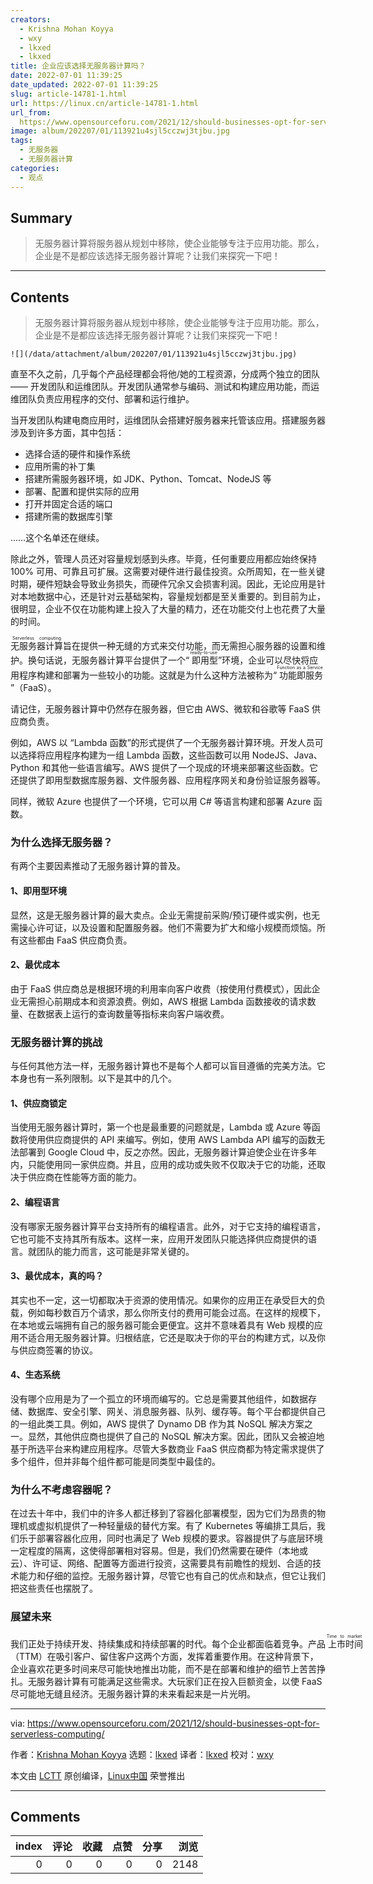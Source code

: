 ```yaml
---
creators:
  - Krishna Mohan Koyya
  - wxy
  - lkxed
  - lkxed
title: 企业应该选择无服务器计算吗？
date: 2022-07-01 11:39:25
date_updated: 2022-07-01 11:39:25
slug: article-14781-1.html
url: https://linux.cn/article-14781-1.html
url_from: 
  https://www.opensourceforu.com/2021/12/should-businesses-opt-for-serverless-computing/
image: album/202207/01/113921u4sjl5cczwj3tjbu.jpg
tags:
  - 无服务器
  - 无服务器计算
categories:
  - 观点
---
```


## Summary

> 无服务器计算将服务器从规划中移除，使企业能够专注于应用功能。那么，企业是不是都应该选择无服务器计算呢？让我们来探究一下吧！

***

<!-- more -->

## Contents

> 
> 无服务器计算将服务器从规划中移除，使企业能够专注于应用功能。那么，企业是不是都应该选择无服务器计算呢？让我们来探究一下吧！
> 
> 
> 

`![](/data/attachment/album/202207/01/113921u4sjl5cczwj3tjbu.jpg)`

直至不久之前，几乎每个产品经理都会将他/她的工程资源，分成两个独立的团队 —— 开发团队和运维团队。开发团队通常参与编码、测试和构建应用功能，而运维团队负责应用程序的交付、部署和运行维护。

当开发团队构建电商应用时，运维团队会搭建好服务器来托管该应用。搭建服务器涉及到许多方面，其中包括：

* 选择合适的硬件和操作系统
* 应用所需的补丁集
* 搭建所需服务器环境，如 JDK、Python、Tomcat、NodeJS 等
* 部署、配置和提供实际的应用
* 打开并固定合适的端口
* 搭建所需的数据库引擎

……这个名单还在继续。

除此之外，管理人员还对容量规划感到头疼。毕竟，任何重要应用都应始终保持 100% 可用、可靠且可扩展。这需要对硬件进行最佳投资。众所周知，在一些关键时期，硬件短缺会导致业务损失，而硬件冗余又会损害利润。因此，无论应用是针对本地数据中心，还是针对云基础架构，容量规划都是至关重要的。到目前为止，很明显，企业不仅在功能构建上投入了大量的精力，还在功能交付上也花费了大量的时间。

<ruby> 无服务器计算 <rt>  Serverless computing </rt></ruby>旨在提供一种无缝的方式来交付功能，而无需担心服务器的设置和维护。换句话说，无服务器计算平台提供了一个“<ruby> 即用型 <rt>  ready-to-use </rt></ruby>”环境，企业可以尽快将应用程序构建和部署为一些较小的功能。这就是为什么这种方法被称为“<ruby> 功能即服务 <rt>  Function as a Service </rt></ruby>”（FaaS）。

请记住，无服务器计算中仍然存在服务器，但它由 AWS、微软和谷歌等 FaaS 供应商负责。

例如，AWS 以 “Lambda 函数”的形式提供了一个无服务器计算环境。开发人员可以选择将应用程序构建为一组 Lambda 函数，这些函数可以用 NodeJS、Java、Python 和其他一些语言编写。AWS 提供了一个现成的环境来部署这些函数。它还提供了即用​​型数据库服务器、文件服务器、应用程序网关和身份验证服务器等。

同样，微软 Azure 也提供了一个环境，它可以用 C# 等语言构建和部署 Azure 函数。

### 为什么选择无服务器？

有两个主要因素推动了无服务器计算的普及。

#### 1、即用型环境

显然，这是无服务器计算的最大卖点。企业无需提前采购/预订硬件或实例，也无需操心许可证，以及设置和配置服务器。他们不需要为扩大和缩小规模而烦恼。所有这些都由 FaaS 供应商负责。

#### 2、最优成本

由于 FaaS 供应商总是根据环境的利用率向客户收费（按使用付费模式），因此企业无需担心前期成本和资源浪费。例如，AWS 根据 Lambda 函数接收的请求数量、在数据表上运行的查询数量等指标来向客户端收费。

### 无服务器计算的挑战

与任何其他方法一样，无服务器计算也不是每个人都可以盲目遵循的完美方法。它本身也有一系列限制。以下是其中的几个。

#### 1、供应商锁定

当使用无服务器计算时，第一个也是最重要的问题就是，Lambda 或 Azure 等函数将使用供应商提供的 API 来编写。例如，使用 AWS Lambda API 编写的函数无法部署到 Google Cloud 中，反之亦然。因此，无服务器计算迫使企业在许多年内，只能使用同一家供应商。并且，应用的成功或失败不仅取决于它的功能，还取决于供应商在性能等方面的能力。

#### 2、编程语言

没有哪家无服务器计算平台支持所有的编程语言。此外，对于它支持的编程语言，它也可能不支持其所有版本。这样一来，应用开发团队只能选择供应商提供的语言。就团队的能力而言，这可能是非常关键的。

#### 3、最优成本，真的吗？

其实也不一定，这一切都取决于资源的使用情况。如果你的应用正在承受巨大的负载，例如每秒数百万个请求，那么你所支付的费用可能会过高。在这样的规模下，在本地或云端拥有自己的服务器可能会更便宜。这并不意味着具有 Web 规模的应用不适合用无服务器计算。归根结底，它还是取决于你的平台的构建方式，以及你与供应商签署的协议。

#### 4、生态系统

没有哪个应用是为了一个孤立的环境而编写的。它总是需要其他组件，如数据存储、数据库、安全引擎、网关、消息服务器、队列、缓存等。每个平台都提供自己的一组此类工具。例如，AWS 提供了 Dynamo DB 作为其 NoSQL 解决方案之一。显然，其他供应商也提供了自己的 NoSQL 解决方案。因此，团队又会被迫地基于所选平台来构建应用程序。尽管大多数商业 FaaS 供应商都为特定需求提供了多个组件，但并非每个组件都可能是同类型中最佳的。

### 为什么不考虑容器呢？

在过去十年中，我们中的许多人都迁移到了容器化部署模型，因为它们为昂贵的物理机或虚拟机提供了一种轻量级的替代方案。有了 Kubernetes 等编排工具后，我们乐于部署容器化应用，同时也满足了 Web 规模的要求。容器提供了与底层环境一定程度的隔离，这使得部署相对容易。但是，我们仍然需要在硬件（本地或云）、许可证、网络、配置等方面进行投资，这需要具有前瞻性的规划、合适的技术能力和仔细的监控。无服务器计算，尽管它也有自己的优点和缺点，但它让我们把这些责任也摆脱了。

### 展望未来

我们正处于持续开发、持续集成和持续部署的时代。每个企业都面临着竞争。产品<ruby> 上市时间 <rt>  Time to market </rt></ruby>（TTM）在吸引客户、留住客户这两个方面，发挥着重要作用。在这种背景下，企业喜欢花更多时间来尽可能快地推出功能，而不是在部署和维护的细节上苦苦挣扎。无服务器计算有可能满足这些需求。大玩家们正在投入巨额资金，以使 FaaS 尽可能地无缝且经济。无服务器计算的未来看起来是一片光明。

---

via: <https://www.opensourceforu.com/2021/12/should-businesses-opt-for-serverless-computing/>

作者：[Krishna Mohan Koyya](https://www.opensourceforu.com/author/krishna-mohan-koyya/) 选题：[lkxed](https://github.com/lkxed) 译者：[lkxed](https://github.com/lkxed) 校对：[wxy](https://github.com/wxy)

本文由 [LCTT](https://github.com/LCTT/TranslateProject) 原创编译，[Linux中国](https://linux.cn/) 荣誉推出

***

## Comments


|   index |   评论 |   收藏 |   点赞 |   分享 |   浏览 |
|--------:|-------:|-------:|-------:|-------:|-------:|
|       0 |      0 |      0 |      0 |      0 |   2148 |
